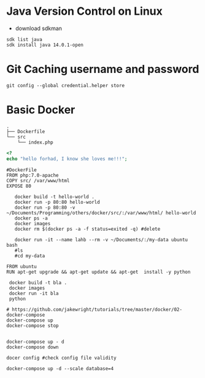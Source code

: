 # Java Version Control on Linux
 - download sdkman
```
sdk list java
sdk install java 14.0.1-open
```

# Git Caching username and password
```
git config --global credential.helper store

```
# Basic Docker
```
.
├── Dockerfile
└── src
    └── index.php

```

```php
<?
echo "hello forhad, I know she loves me!!!";
```

```
#DockerFile
FROM php:7.0-apache
COPY src/ /var/www/html
EXPOSE 80
```
```
   docker build -t hello-world .
   docker run -p 80:80 hello-world
   docker run -p 80:80 -v ~/Documents/Programming/others/docker/src/:/var/www/html/ hello-world
   docker ps -a
   docker images
   docker rm $(docker ps -a -f status=exited -q) #delete

   docker run -it --name lahb --rm -v ~/Documents/:/my-data ubuntu bash
   #ls
   #cd my-data
```

```
FROM ubuntu
RUN apt-get upgrade && apt-get update && apt-get  install -y python
```
```
 docker build -t bla .
 docker images
 docker run -it bla
 python
```
```
# https://github.com/jakewright/tutorials/tree/master/docker/02-docker-compose
docker-compose up
docker-compose stop


docker-compose up - d
docker-compose down

docer config #check config file validity

docker-compose up -d --scale database=4
```